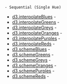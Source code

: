     - Sequential (Single Hue)

- [d3.interpolateBlues](https://github.com/d3/d3-scale-chromatic/blob/v3.0.0/README.md#interpolateBlues) -
- [d3.interpolateGreens](https://github.com/d3/d3-scale-chromatic/blob/v3.0.0/README.md#interpolateGreens) -
- [d3.interpolateGreys](https://github.com/d3/d3-scale-chromatic/blob/v3.0.0/README.md#interpolateGreys) -
- [d3.interpolateOranges](https://github.com/d3/d3-scale-chromatic/blob/v3.0.0/README.md#interpolateOranges) -
- [d3.interpolatePurples](https://github.com/d3/d3-scale-chromatic/blob/v3.0.0/README.md#interpolatePurples) -
- [d3.interpolateReds](https://github.com/d3/d3-scale-chromatic/blob/v3.0.0/README.md#interpolateReds) -
- [d3.schemeBlues](https://github.com/d3/d3-scale-chromatic/blob/v3.0.0/README.md#schemeBlues) -
- [d3.schemeGreens](https://github.com/d3/d3-scale-chromatic/blob/v3.0.0/README.md#schemeGreens) -
- [d3.schemeGreys](https://github.com/d3/d3-scale-chromatic/blob/v3.0.0/README.md#schemeGreys) -
- [d3.schemeOranges](https://github.com/d3/d3-scale-chromatic/blob/v3.0.0/README.md#schemeOranges) -
- [d3.schemePurples](https://github.com/d3/d3-scale-chromatic/blob/v3.0.0/README.md#schemePurples) -
- [d3.schemeReds](https://github.com/d3/d3-scale-chromatic/blob/v3.0.0/README.md#schemeReds) -
